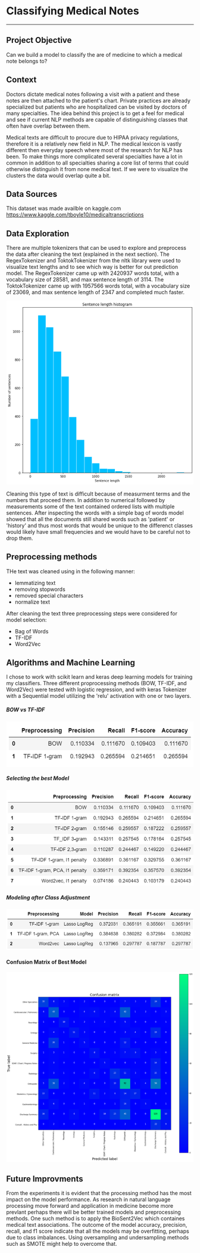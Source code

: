 # Classifying Medical Notes
------------------------------------------------------------------------------------------
## Project Objective

Can we build a model to classify the are of medicine to which a medical note belongs to?

## Context

Doctors dictate medical notes following a visit with a patient and these notes are then attached to the patient's chart. Private practices are already specialized but patients who are hospitalized can be visited by doctors of many specialties. The idea behind this project is to get a feel for medical and see if current NLP methods are capable of distinguishing classes that often have overlap between them.

Medical texts are difficult to procure due to HIPAA privacy regulations, therefore it is a relatively new field in NLP. The medical lexicon is vastly different then everyday speech where most of the research for NLP has been. To make things more complicated several specialties have a lot in common in addition to all specialties sharing a core list of terms that could otherwise distinguish it from none medical text. If we were to visualize the clusters the data would overlap quite a bit.

## Data Sources

This dataset was made availble on kaggle.com
https://www.kaggle.com/tboyle10/medicaltranscriptions

## Data Exploration
There are multiple tokenizers that can be used to explore and preprocess the data after cleaning the text (explained in the next section). The RegexTokenizer and ToktokTokenizer from the nltk library were used to visualize text lengths and to see which way is better for out prediction model.
The RegexTokenizer came up with 2420937 words total, with a vocabulary size of 28581, and max sentence length of 3114.
The ToktokTokenizer came up with 1957566 words total, with a vocabulary size of 23069, and max sentence length of 2347 and completed much faster.

![Text length](images/histogram_of_text_lengths.png)

Cleaning this type of text is difficult because of measurment terms and the numbers that proceed them. In addition to numerical followed by measurements some of the text contained ordered lists with multiple sentences. After inspecting the words with a simple bag of words model showed that all the documents still shared words such as 'patient' or 'history' and thus most words that would be unique to the differenct classes would likely have small frequencies and we would have to be careful not to drop them.

## Preprocessing methods

THe text was cleaned using in the following manner:
<ul>
    <li>lemmatizing text</li>
    <li>removing stopwords</li>
    <li>removed special characters</li>
    <li>normalize text</li>
</ul>
After cleaning the text three preprocessing steps were considered for model selection:
<ul>
    <li>Bag of Words</li>
    <li>TF-IDF</li>
    <li>Word2Vec</li>
</ul>

## Algorithms and Machine Learning

I chose to work with scikit learn and keras deep learning models for training my classifiers. Three different proprocessing methods (BOW, TF-IDF, and Word2Vec) were tested with logistic regression, and with keras Tokenizer with a Sequential model utilizing the 'relu' activation with one or two layers.

##### BOW vs TF-IDF

![BOW vs TF-IDF caption="BOW vs TF-IDF"](images/bow_vs_ifidf.PNG "BOW vs TF-IDF")

##### Selecting the best Model

![Model Selection caption="Selectig the best Model"](images/model_selection.PNG "Selecting the best Model")

##### Modeling after Class Adjustment

![After class adjustment caption="Modeling after Class Balancing"](images/class_imbalance_adjustment.PNG "Modeling after Class Adjustment")


#### Confusion Matrix of Best Model

![Confusion Matrix caption="Confusion Matrix of Best Model"](images/confusion_matrix_best_model.png "Confusion Matrix of Best Model")


## Future Improvments
From the experiments it is evident that the processing method has the most impact on the model performance. As research in natural language processing move forward and application in medicine become more prevlant perhaps there will be better trained models and preprocessing methods. One such method is to apply the BioSent2Vec which containes medical text associations. The outcome of the model accuracy, precision, recall, and f1 score indicate that all the models may be overfitting, perhaps due to class imbalances. Using oversampling and undersampling methods such as SMOTE might help to overcome that.

